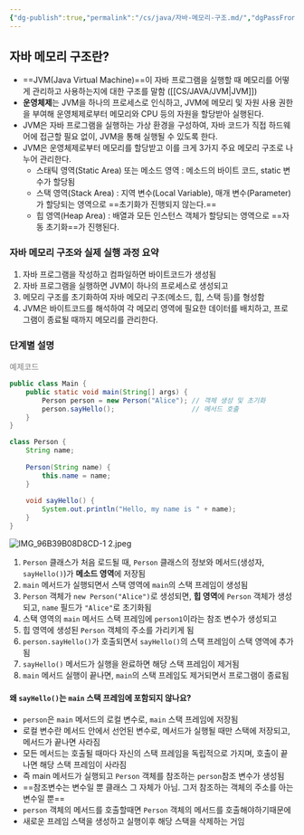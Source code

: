 ```yaml
---
{"dg-publish":true,"permalink":"/cs/java/자바-메모리-구조.md/","dgPassFrontmatter":true,"noteIcon":"","created":"2024-10-27T21:25:43.808+09:00","updated":"2024-10-28T02:22:17.329+09:00"}
---
```


## 자바 메모리 구조란?

- ==JVM(Java Virtual Machine)==이 자바 프로그램을 실행할 때 메모리를 어떻게 관리하고 사용하는지에 대한 구조를 말함 ([[CS/JAVA/JVM\|JVM]])
- **운영체제**는 JVM을 하나의 프로세스로 인식하고, JVM에 메모리 및 자원 사용 권한을 부여해 운영체제로부터 메모리와 CPU 등의 자원을 할당받아 실행된다.
- JVM은 자바 프로그램을 실행하는 가상 환경을 구성하여, 자바 코드가 직접 하드웨어에 접근할 필요 없이, JVM을 통해 실행될 수 있도록 한다.
- JVM은 운영체제로부터 메모리를 할당받고 이를 크게 3가지 주요 메모리 구조로 나누어 관리한다. 
	- 스태틱 영역(Static Area) 또는 메소드 영역 : 메소드의 바이트 코드, static 변수가 할당됨
	- 스택 영역(Stack Area) : 지역 변수(Local Variable), 매개 변수(Parameter)가 할당되는 영역으로 ==초기화가 진행되지 않는다.==
	- 힙 영역(Heap Area) : 배열과 모든 인스턴스 객체가 할당되는 영역으로 ==자동 초기화==가 진행된다.


### 자바 메모리 구조와 실제 실행 과정 요약

1. 자바 프로그램을 작성하고 컴파일하면 바이트코드가 생성됨
2. 자바 프로그램을 실행하면  JVM이 하나의 프로세스로 생성되고
3. 메모리 구조를 초기화하여 자바 메모리 구조(메소드, 힙, 스택 등)를 형성함
4. JVM은 바이트코드를 해석하여 각 메모리 영역에 필요한 데이터를 배치하고, 프로그램이 종료될 때까지 메모리를 관리한다.



### 단계별 설명

<font color="#7f7f7f">예제코드</font>
```java
public class Main {
    public static void main(String[] args) {
        Person person = new Person("Alice"); // 객체 생성 및 초기화
        person.sayHello();                   // 메서드 호출
    }
}

class Person {
    String name;
    
    Person(String name) {
        this.name = name;
    }
    
    void sayHello() {
        System.out.println("Hello, my name is " + name);
    }
}

```

![IMG_96B39B08D8CD-1 2.jpeg](/img/user/images/IMG_96B39B08D8CD-1%202.jpeg)
1. `Person` 클래스가 처음 로드될 때, `Person` 클래스의 정보와 메서드(생성자, `sayHello()`)가 **메소드 영역**에 저장됨
2. `main` 메서드가 실행되면서 스택 영역에 `main`의 스택 프레임이 생성됨
3. `Person` 객체가 `new Person("Alice")`로 생성되면, **힙 영역**에 `Person` 객체가 생성되고, `name` 필드가 `"Alice"`로 초기화됨
4. 스택 영역의 `main` 메서드 스택 프레임에 `person1`이라는 참조 변수가 생성되고
5. 힙 영역에 생성된 `Person` 객체의 주소를 가리키게 됨
6. `person.sayHello()`가 호출되면서 `sayHello()`의 스택 프레임이 스택 영역에 추가됨
7. `sayHello()` 메서드가 실행을 완료하면 해당 스택 프레임이 제거됨
8. `main` 메서드 실행이 끝나면, `main`의 스택 프레임도 제거되면서 프로그램이 종료됨



#### 왜 `sayHello()`는 `main` 스택 프레임에 포함되지 않나요?

- `person`은 `main` 메서드의 로컬 변수로, `main` 스택 프레임에 저장됨
- 로컬 변수란  메서드 안에서 선언된 변수로, 메서드가 실행될 때만 스택에 저장되고, 메서드가 끝나면 사라짐
- 모든 메서드는 호출될 때마다 자신의 스택 프레임을 독립적으로 가지며, 호출이 끝나면 해당 스택 프레임이 사라짐
- 즉 main 메서드가 실행되고 `Person` 객체를 참조하는 `person`참조 변수가 생성됨
- ==참조변수는 변수일 뿐 클래스 그 자체가 아님. 그저 참조하는 객체의 주소를 아는 변수일 뿐==
- `person` 객체의 메서드를 호출할때면 `Person` 객체의 메서드를 호출해야하기때문에
- 새로운 프레임 스택을 생성하고 실행이후 해당 스택을 삭제하는 거임 
